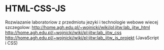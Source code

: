 # HTML-CSS-JS
Rozwiazanie laboratoriow z przedmiotu jezyki i technologie webowe
wiecej szczegolow:
http://home.agh.edu.pl/~wojnicki/wiki/pl:jitw:lab_jitw_html
http://home.agh.edu.pl/~wojnicki/wiki/pl:jitw:lab_jitw_css
http://home.agh.edu.pl/~wojnicki/wiki/pl:jitw:lab_jitw_js_projekt (JavaScript i CSS)
